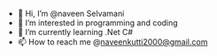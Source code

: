 - 👋 Hi, I’m @naveen Selvamani
- 👀 I’m interested in programming and coding
- 🌱 I’m currently learning .Net C#
- 📫 How to reach me @naveenkutti2000@gmail.com

<!---
naveens2000/naveens2000 is a ✨ special ✨ repository because its `README.md` (this file) appears on your GitHub profile.
You can click the Preview link to take a look at your changes.
--->
